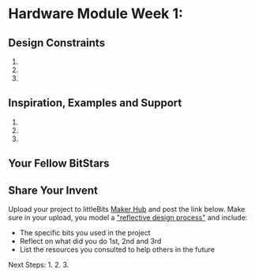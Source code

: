 
# Hardware Module Week 1: 
 

## Design Constraints
1. 
2. 
3. 

## Inspiration, Examples and Support

1. 
2. 
3. 

## Your Fellow BitStars
### 


### 

## Share Your Invent 
Upload your project to littleBits [Maker Hub](http://littlebits.cc/projects) and post the link below. Make sure in your upload, you model a ["reflective design process"](http://en.wikipedia.org/wiki/Reflective_practice) and include:
- The specific bits you used in the project
- Reflect on what did you do 1st, 2nd and 3rd
- List the resources you consulted to help others in the future

Next Steps:
1. 
2. 
3. 




